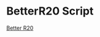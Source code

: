 # BetterR20 Script

[Better R20](https://github.com/TheGiddyLimit/betterR20/raw/development/dist/betteR20-5etools.user.js?v=1.205.0_1713606413885)
